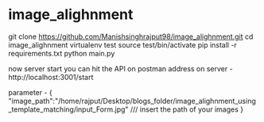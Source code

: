 # image_alighnment
git clone https://github.com/Manishsinghrajput98/image_alighnment.git
cd image_alighnment
virtualenv test
source test/bin/activate
pip install -r requirements.txt
python main.py 

now server start 
you can hit the API on postman 
address on server - http://localhost:3001/start

parameter -
{
"image_path":"/home/rajput/Desktop/blogs_folder/image_alighnment_using_template_matching/input_Form.jpg"  /// insert the path of your images 
}

